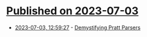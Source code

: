 # [Published on 2023-07-03](index.md)

* [2023-07-03, 12:59:27](https://lobste.rs/s/8qdaps/demystifying_pratt_parsers) - [Demystifying Pratt Parsers](https://martin.janiczek.cz/2023/07/03/demystifying-pratt-parsers.html)
